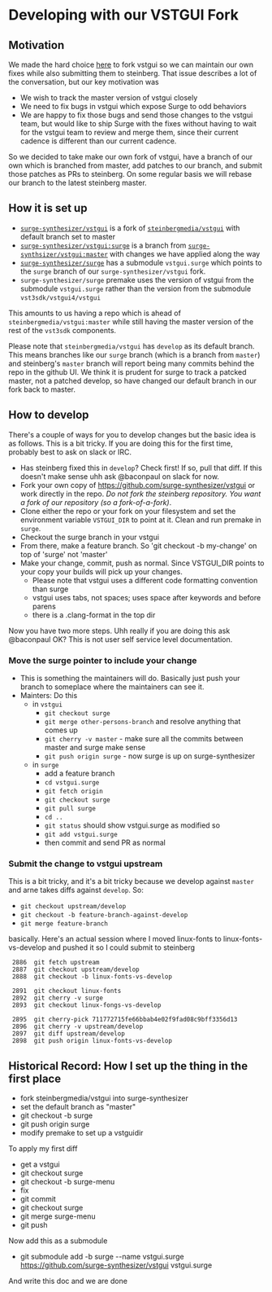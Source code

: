 # Developing with our VSTGUI Fork

## Motivation 

We made the hard choice [here](https://github.com/surge-synthesizer/surge/issues/515) to fork
vstgui so we can maintain our own fixes while also submitting them to steinberg. That issue describes
a lot of the conversation, but our key motivation was

* We wish to track the master version of vstgui closely
* We need to fix bugs in vstgui which expose Surge to odd behaviors
* We are happy to fix those bugs and send those changes to the vstgui team, but would like to ship Surge with
the fixes without having to wait for the vstgui team to review and merge them, since their current cadence is different
than our current cadence.

So we decided to take make our own fork of vstgui, have a branch of our own which is branched
from master, add patches to our branch, and submit those patches as PRs to steinberg.
On some regular basis we will rebase our branch to the latest steinberg master.

## How it is set up

* [`surge-synthesizer/vstgui`](https://github.com/surge-synthesizer/vstgui) is a fork 
of [`steinbergmedia/vstgui`](https://github.com/steinbergmedia/vstgui) with default branch set to master
* [`surge-synthesizer/vstgui:surge`](https://github.com/surge-synthesizer/vstgui/tree/surge) is a branch 
from [`surge-synthsizer/vstgui:master`](https://github.com/surge-synthesizer/vstgui/tree/master) with changes we have applied along the way
* [`surge-synthesizer/surge`](https://github.com/surge-synthesizer/surge) has a submodule `vstgui.surge` which points to the `surge` branch of our `surge-synthesizer/vstgui` fork.
* `surge-synthesizer/surge` premake uses the version of vstgui from the submodule `vstgui.surge` rather than the version from the submodule `vst3sdk/vstgui4/vstgui`

This amounts to us having a repo which is ahead of `steinbergmedia/vstgui:master` while still having the master version of the rest of
the `vst3sdk` components.

Please note that `steinbergmedia/vstgui` has `develop` as its default branch. This means branches like our `surge` branch (which is a branch from `master`) and 
steinberg's `master` branch will 
report being many commits behind the repo in the github UI. We think it is prudent for surge to track a patcked master, not a patched develop, so have changed our default
branch in our fork back to master.

## How to develop

There's a couple of ways for you to develop changes but the basic idea is as follows.
This is a bit tricky. If you are doing this for the first time, probably best to ask
on slack or IRC.

* Has steinberg fixed this in `develop`? Check first! If so, pull that diff. If this doesn't make sense
  uhh ask @baconpaul on slack for now.
* Fork your own copy of https://github.com/surge-synthesizer/vstgui or work directly in the repo. *Do not fork the 
steinberg repository. You want a fork of our repository (so a fork-of-a-fork)*.
* Clone either the repo or your fork on your filesystem and set the environment variable `VSTGUI_DIR` to point at it. Clean and run premake in `surge`.
* Checkout the surge branch in your vstgui
* From there, make a feature branch. So 'git checkout -b my-change' on top of 'surge' not 'master'
* Make your change, commit, push as normal. Since VSTGUI_DIR points to your copy your builds will pick up your changes.
  * Please note that vstgui uses a different code formatting convention than surge
  * vstgui uses tabs, not spaces; uses space after keywords and before parens
  * there is a .clang-format in the top dir
  
Now you have two more steps. Uhh really if you are doing this ask @baconpaul OK? This is not user self service level documentation.

### Move the surge pointer to include your change

* This is something the maintainers will do. Basically just push your branch to someplace where the maintainers can see it.
* Mainters: Do this
  * in `vstgui`
    * `git checkout surge`
    * `git merge other-persons-branch` and resolve anything that comes up
    * `git cherry -v master` - make sure all the commits between master and surge make sense
    * `git push origin surge` - now surge is up on surge-synthesizer
  * in `surge`
    * add a feature branch 
    * `cd vstgui.surge`
    * `git fetch origin`
    * `git checkout surge`
    * `git pull surge`
    * `cd ..`
    * `git status` should show vstgui.surge as modified so
    * `git add vstgui.surge`
    * then commit and send PR as normal
    
### Submit the change to vstgui upstream

This is a bit tricky, and it's a bit tricky because we develop against `master` and arne takes diffs against `develop`. So:

* `git checkout upstream/develop`
* `git checkout -b feature-branch-against-develop`
* `git merge feature-branch`

basically. Here's an actual session where I moved linux-fonts to linux-fonts-vs-develop and pushed it so I could submit
to steinberg

```
 2886  git fetch upstream
 2887  git checkout upstream/develop
 2888  git checkout -b linux-fonts-vs-develop

 2891  git checkout linux-fonts
 2892  git cherry -v surge
 2893  git checkout linux-fongs-vs-develop

 2895  git cherry-pick 711772715fe66bbab4e02f9fad08c9bff3356d13
 2896  git cherry -v upstream/develop
 2897  git diff upstream/develop
 2898  git push origin linux-fonts-vs-develop
```

## Historical Record: How I set up the thing in the first place

* fork steinbergmedia/vstgui into surge-synthesizer
* set the default branch as "master"
* git checkout -b surge
* git push origin surge
* modify premake to set up a vstguidir

To apply my first diff

* get a vstgui
* git checkout surge
* git checkout -b surge-menu
* fix
* git commit
* git checkout surge
* git merge surge-menu
* git push

Now add this as a submodule

* git submodule add -b surge --name vstgui.surge https://github.com/surge-synthesizer/vstgui vstgui.surge

And write this doc and we are done


